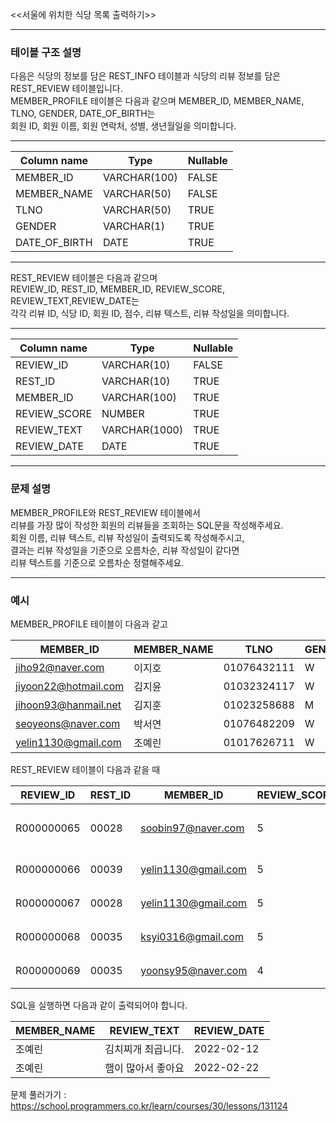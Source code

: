 <<서울에 위치한 식당 목록 출력하기>>  

-----

### **테이블 구조 설명**  
다음은 식당의 정보를 담은 REST_INFO 테이블과 식당의 리뷰 정보를 담은 REST_REVIEW 테이블입니다.  
MEMBER_PROFILE 테이블은 다음과 같으며 MEMBER_ID, MEMBER_NAME, TLNO, GENDER, DATE_OF_BIRTH는  
회원 ID, 회원 이름, 회원 연락처, 성별, 생년월일을 의미합니다.  

---

|Column name|Type|Nullable|
|---|---|---|
|MEMBER_ID|VARCHAR(100)|FALSE|
|MEMBER_NAME|VARCHAR(50)|FALSE|
|TLNO|VARCHAR(50)|TRUE|
|GENDER|VARCHAR(1)|TRUE|
|DATE_OF_BIRTH|DATE|TRUE|

---

REST_REVIEW 테이블은 다음과 같으며  
REVIEW_ID, REST_ID, MEMBER_ID, REVIEW_SCORE, REVIEW_TEXT,REVIEW_DATE는  
각각 리뷰 ID, 식당 ID, 회원 ID, 점수, 리뷰 텍스트, 리뷰 작성일을 의미합니다.  
 
---

|Column name|Type|Nullable|
|---|---|---|
|REVIEW_ID|VARCHAR(10)|FALSE|
|REST_ID|VARCHAR(10)|TRUE|
|MEMBER_ID|VARCHAR(100)|TRUE|
|REVIEW_SCORE|NUMBER|TRUE|
|REVIEW_TEXT|VARCHAR(1000)|TRUE|
|REVIEW_DATE|DATE|TRUE|

---
  
### **문제 설명**  
MEMBER_PROFILE와 REST_REVIEW 테이블에서  
리뷰를 가장 많이 작성한 회원의 리뷰들을 조회하는 SQL문을 작성해주세요.  
회원 이름, 리뷰 텍스트, 리뷰 작성일이 출력되도록 작성해주시고,  
결과는 리뷰 작성일을 기준으로 오름차순, 리뷰 작성일이 같다면  
리뷰 텍스트를 기준으로 오름차순 정렬해주세요.  
  
---
  
### **예시**  

MEMBER_PROFILE 테이블이 다음과 같고


|MEMBER_ID|MEMBER_NAME|TLNO|GENDER|DATE_OF_BIRTH|
|---|---|---|---|---|
|jiho92@naver.com|이지호|01076432111|W|1992-02-12|
|jiyoon22@hotmail.com|김지윤|01032324117|W|1992-02-22|
|jihoon93@hanmail.net|김지훈|01023258688|M|1993-02-23|
|seoyeons@naver.com|박서연|01076482209|W|1993-03-16|
|yelin1130@gmail.com|조예린|01017626711|W|1990-11-30|


REST_REVIEW 테이블이 다음과 같을 때  

|REVIEW_ID|REST_ID|MEMBER_ID|REVIEW_SCORE|REVIEW_TEXT|REVIEW_DATE|
|---|---|---|---|---|---|
|R000000065|00028|soobin97@naver.com|5|부찌 국물에서 샤브샤브 맛이나고 깔끔|2022-04-12|
|R000000066|00039|yelin1130@gmail.com|5|김치찌개 최곱니다.|2022-02-12|
|R000000067|00028|yelin1130@gmail.com|5|햄이 많아서 좋아요|2022-02-22|
|R000000068|00035|ksyi0316@gmail.com|5|숙성회가 끝내줍니다.|2022-02-15|
|R000000069|00035|yoonsy95@naver.com|4|비린내가 전혀없어요.|2022-04-16|

SQL을 실행하면 다음과 같이 출력되어야 합니다.  

|MEMBER_NAME|REVIEW_TEXT|REVIEW_DATE|
|---|---|---|
|조예린|김치찌개 최곱니다.|2022-02-12|
|조예린|햄이 많아서 좋아요|2022-02-22|

문제 풀러가기 : https://school.programmers.co.kr/learn/courses/30/lessons/131124

